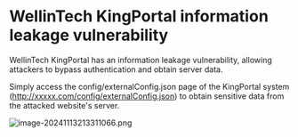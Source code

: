 # WellinTech KingPortal information leakage vulnerability

WellinTech KingPortal has an information leakage vulnerability, allowing attackers to bypass authentication and obtain server data.

Simply access the config/externalConfig.json page of the KingPortal system (http://xxxxx.com/config/externalConfig.json) to obtain sensitive data from the attacked website's server.

![image-20241113213311066.png](https://s2.loli.net/2024/11/13/Nc1qHVK4DkwjG6O.png)


